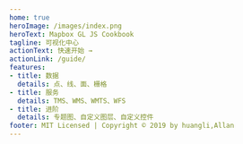 ```yaml
---
home: true
heroImage: /images/index.png
heroText: Mapbox GL JS Cookbook
tagline: 可视化中心
actionText: 快速开始 →
actionLink: /guide/
features:
- title: 数据
  details: 点、线、面、栅格
- title: 服务
  details: TMS、WMS、WMTS、WFS
- title: 进阶
  details: 专题图、自定义图层、自定义控件
footer: MIT Licensed | Copyright © 2019 by huangli,Allan
---
```



